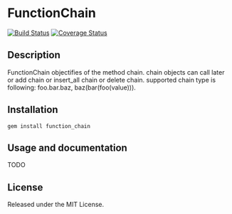 FunctionChain
====

[![Build Status](http://img.shields.io/travis/pujoheadsoft/function_chain.svg)][travis]
[![Coverage Status](http://img.shields.io/coveralls/pujoheadsoft/function_chain.svg)][coveralls]

[travis]: http://travis-ci.org/pujoheadsoft/function_chain
[coveralls]: https://coveralls.io/r/pujoheadsoft/function_chain

Description
-----------
FunctionChain objectifies of the method chain.
chain objects can call later or add chain or insert_all chain or delete chain.
supported chain type is following: foo.bar.baz, baz(bar(foo(value))).

Installation
------------
    gem install function_chain


Usage and documentation
-----------------------
TODO

License
-------
Released under the MIT License.
